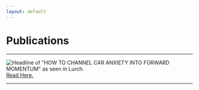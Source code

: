 ```yaml
---
layout: default
---
```

# Publications
<!--- Text can be **bold**, _italic_, or ~~strikethrough~~.--->
* * *
![Headline of "HOW TO CHANNEL CAR ANXIETY INTO FORWARD MOMENTUM" as seen in Lurch.](../assets/img/forward_momentum_headline.png)
[Read Here.](../_posts/2023-11-01-Lurch2.md)
* * *
<!---
### Small image
![Octocat](https://github.githubassets.com/images/icons/emoji/octocat.png)
### Large image
![Branching](https://guides.github.com/activities/hello-world/branching.png)
--->